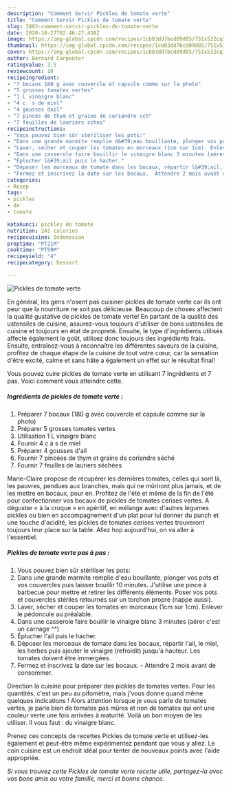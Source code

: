 ```yaml
---
description: "Comment Servir Pickles de tomate verte"
title: "Comment Servir Pickles de tomate verte"
slug: 3803-comment-servir-pickles-de-tomate-verte
date: 2020-10-27T02:46:27.438Z
image: https://img-global.cpcdn.com/recipes/1cb03dd7bcd09d85/751x532cq70/pickles-de-tomate-verte-photo-principale-de-la-recette.jpg
thumbnail: https://img-global.cpcdn.com/recipes/1cb03dd7bcd09d85/751x532cq70/pickles-de-tomate-verte-photo-principale-de-la-recette.jpg
cover: https://img-global.cpcdn.com/recipes/1cb03dd7bcd09d85/751x532cq70/pickles-de-tomate-verte-photo-principale-de-la-recette.jpg
author: Bernard Carpenter
ratingvalue: 3.5
reviewcount: 10
recipeingredient:
- "7 bocaux 180 g avec couvercle et capsule comme sur la photo"
- "5 grosses tomates vertes"
- "1 L vinaigre blanc"
- "4 c  s de miel"
- "4 gousses dail"
- "7 pinces de thym et graine de coriandre sch"
- "7 feuilles de lauriers sches"
recipeinstructions:
- "Vous pouvez bien sûr stériliser les pots:"
- "Dans une grande marmite remplie d&#39;eau bouillante, plonger vos pots et vos couvercles puis laisser bouillir 10 minutes. J&#39;utilise une pince à barbecue pour mettre et retirer les différents éléments. Poser vos pots et couvercles stériles retournés sur un torchon propre (nappe aussi)."
- "Laver, sécher et couper les tomates en morceaux (1cm sur 1cm). Enlever le pédoncule au préalable."
- "Dans une casserole faire bouillir le vinaigre blanc 3 minutes (aérer c&#39;est un carnage ^^)"
- "Éplucher l&#39;ail puis le hacher."
- "Déposer les morceaux de tomate dans les bocaux, répartir l&#39;ail, le miel, les herbes puis ajouter le vinaigre (refroidit) jusqu&#39;à hauteur. Les tomates doivent être immergées."
- "Fermez et inscrivez la date sur les bocaux.  Attendre 2 mois avant de consommer."
categories:
- Resep
tags:
- pickles
- de
- tomate

katakunci: pickles de tomate 
nutrition: 241 calories
recipecuisine: Indonesian
preptime: "PT21M"
cooktime: "PT59M"
recipeyield: "4"
recipecategory: Dessert

---
```



![Pickles de tomate verte](https://img-global.cpcdn.com/recipes/1cb03dd7bcd09d85/751x532cq70/pickles-de-tomate-verte-photo-principale-de-la-recette.jpg)

En général, les gens n'osent pas cuisiner pickles de tomate verte car ils ont peur que la nourriture ne soit pas délicieuse. Beaucoup de choses affectent la qualité gustative de pickles de tomate verte! En partant de la qualité des ustensiles de cuisine, assurez-vous toujours d'utiliser de bons ustensiles de cuisine et toujours en état de propreté. Ensuite, le type d'ingrédients utilisés affecte également le goût, utilisez donc toujours des ingrédients frais. Ensuite, entraînez-vous à reconnaître les différentes saveurs de la cuisine, profitez de chaque étape de la cuisine de tout votre cœur, car la sensation d'être excité, calme et sans hâte a également un effet sur le résultat final!

<!--inarticleads1-->

Vous pouvez cuire pickles de tomate verte en utilisant 7 Ingrédients et 7 pas. Voici comment vous atteindre cette.

##### Ingrédients de pickles de tomate verte :

1. Préparer 7 bocaux (180 g avec couvercle et capsule comme sur la photo)
1. Préparer 5 grosses tomates vertes
1. Utilisation 1 L vinaigre blanc
1. Fournir 4 c à s de miel
1. Préparer 4 gousses d&#39;ail
1. Fournir 7 pincées de thym et graine de coriandre séché
1. Fournir 7 feuilles de lauriers séchées


Marie-Claire propose de récupérer les dernières tomates, celles qui sont là, les pauvres, pendues aux branches, mais qui ne mûriront plus jamais, et de les mettre en bocaux, pour en. Profitez de l&#39;été et même de la fin de l&#39;été pour confectionner vos bocaux de pickles de tomates cerises vertes. A déguster « à la croque » en apéritif, en mélange avec d&#39;autres légumes pickles ou bien en accompagnement d&#39;un plat pour lui donner du punch et une touche d&#39;acidité, les pickles de tomates cerises vertes trouveront toujours leur place sur la table. Allez hop aujourd&#39;hui, on va aller à l&#39;essentiel. 

<!--inarticleads2-->

##### Pickles de tomate verte pas à pas :

1. Vous pouvez bien sûr stériliser les pots:
1. Dans une grande marmite remplie d&#39;eau bouillante, plonger vos pots et vos couvercles puis laisser bouillir 10 minutes. J&#39;utilise une pince à barbecue pour mettre et retirer les différents éléments. Poser vos pots et couvercles stériles retournés sur un torchon propre (nappe aussi).
1. Laver, sécher et couper les tomates en morceaux (1cm sur 1cm). Enlever le pédoncule au préalable.
1. Dans une casserole faire bouillir le vinaigre blanc 3 minutes (aérer c&#39;est un carnage ^^)
1. Éplucher l&#39;ail puis le hacher.
1. Déposer les morceaux de tomate dans les bocaux, répartir l&#39;ail, le miel, les herbes puis ajouter le vinaigre (refroidit) jusqu&#39;à hauteur. Les tomates doivent être immergées.
1. Fermez et inscrivez la date sur les bocaux.  - Attendre 2 mois avant de consommer.


Direction la cuisine pour préparer des pickles de tomates vertes. Pour les quantités, c&#39;est un peu au pifomètre, mais j&#39;vous donne quand même quelques indications ! Alors attention lorsque je vous parle de tomates vertes, je parle bien de tomates pas mûres et non de tomates qui ont une couleur verte une fois arrivées à maturité. Voilà un bon moyen de les utiliser. Il vous faut : du vinaigre blanc. 

<!--inarticleads1-->

<p>
Prenez ces concepts de recettes Pickles de tomate verte et utilisez-les également et peut-être même expérimentez pendant que vous y allez. Le coin cuisine est un endroit idéal pour tenter de nouveaux points avec l'aide appropriée.
</p>

<p>
<i>Si vous trouvez cette Pickles de tomate verte recette utile, partagez-la avec vos bons amis ou votre famille, merci et bonne chance.</i>
</p>
